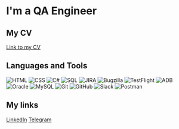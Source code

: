 # I'm a QA Engineer


## My CV

[Link to my CV](https://docs.google.com/document/d/1ZXm_Rub609JJ5u6mX-dDsWK7e6HJPDyY/edit?usp=share_link&ouid=116725339981788237776&rtpof=true&sd=true)


## Languages and Tools

![HTML](https://img.shields.io/badge/HTML5-090909?style=for-the-badge&logo=HTML5) ![CSS](https://img.shields.io/badge/CSS-090909?style=for-the-badge&logo=CSS) ![C#](https://img.shields.io/badge/Csharp-090909?style=for-the-badge&logo=C#) ![SQL](https://img.shields.io/badge/SQL-090909?style=for-the-badge&logo=SQL) ![JIRA](https://img.shields.io/badge/JIRA-090909?style=for-the-badge&logo=JIRA) ![Bugzilla](https://img.shields.io/badge/Bugzilla-090909?style=for-the-badge&logo=Bugzilla) ![TestFlight](https://img.shields.io/badge/TestFlight-090909?style=for-the-badge&logo=TestFlight) ![ADB](https://img.shields.io/badge/ADB-090909?style=for-the-badge&logo=ADB) ![Oracle](https://img.shields.io/badge/Oracle-090909?style=for-the-badge&logo=Oracle) ![MySQL](https://img.shields.io/badge/MySQL-090909?style=for-the-badge&logo=MySQL) ![Git](https://img.shields.io/badge/Git-090909?style=for-the-badge&logo=Git) ![GitHub](https://img.shields.io/badge/GitHub-090909?style=for-the-badge&logo=GitHub)  ![Slack](https://img.shields.io/badge/Slack-090909?style=for-the-badge&logo=Slack) ![Postman](https://img.shields.io/badge/Postman-090909?style=for-the-badge&logo=Postman) 


## My links

[LinkedIn](https://www.linkedin.com/in/mikhail-a-0b0b94204/)
[Telegram](https://t.me/mechanizzzm)




<!--
**kktpdr/kktpdr** is a ✨ _special_ ✨ repository because its `README.md` (this file) appears on your GitHub profile.

Here are some ideas to get you started:

- 🔭 I’m currently working on ...
- 🌱 I’m currently learning ...
- 👯 I’m looking to collaborate on ...
- 🤔 I’m looking for help with ...
- 💬 Ask me about ...
- 📫 How to reach me: ...
- 😄 Pronouns: ...
- ⚡ Fun fact: ...
-->
